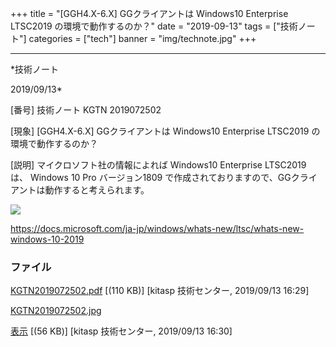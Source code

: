 ﻿+++
title = "[GGH4.X-6.X] GGクライアントは Windows10 Enterprise LTSC2019 の環境で動作するのか？"
date = "2019-09-13"
tags = ["技術ノート"]
categories = ["tech"]
banner = "img/technote.jpg"
+++

-----------------------------------------------------------------------------------------------------------------------------

*技術ノート

2019/09/13*


[番号]
技術ノート KGTN 2019072502

[現象]
[GGH4.X-6.X] GGクライアントは Windows10 Enterprise LTSC2019
の環境で動作するのか？

[説明]
マイクロソフト社の情報によれば Windows10 Enterprise LTSC2019 は、
Windows 10 Pro バージョン1809
で作成されておりますので、GGクライアントは動作すると考えられます。

![](http://techreport.kitasp.net/attachments/download/4347/KGTN2019072502.jpg)

<https://docs.microsoft.com/ja-jp/windows/whats-new/ltsc/whats-new-windows-10-2019>


### ファイル

 
 


[KGTN2019072502.pdf](http://techreport.kitasp.net/attachments/download/4346/KGTN2019072502.pdf)
 [(110 KB)] [kitasp 技術センター, 2019/09/13
16:29]

[KGTN2019072502.jpg](http://techreport.kitasp.net/attachments/download/4347/KGTN2019072502.jpg)

[表示](http://techreport.kitasp.net/attachments/4347/KGTN2019072502.jpg "表示")
 [(56 KB)] [kitasp 技術センター, 2019/09/13
16:30]


 


 

